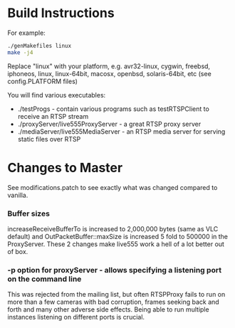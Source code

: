 # Build Instructions

For example:

```bash
./genMakefiles linux
make -j4
```

Replace "linux" with your platform, e.g. avr32-linux, cygwin, freebsd, iphoneos, linux, linux-64bit, macosx, openbsd, solaris-64bit, etc (see config.PLATFORM files)

You will find various executables:

 * ./testProgs - contain various programs such as testRTSPClient to receive an RTSP stream
 * ./proxyServer/live555ProxyServer - a great RTSP proxy server
 * ./mediaServer/live555MediaServer - an RTSP media server for serving static files over RTSP

# Changes to Master

See modifications.patch to see exactly what was changed compared to vanilla.

### Buffer sizes

increaseReceiveBufferTo is increased to 2,000,000 bytes (same as VLC default) and
OutPacketBuffer::maxSize is increased 5 fold to 500000 in the ProxyServer. These
2 changes make live555 work a hell of a lot better out of box.

### -p option for proxyServer - allows specifying a listening port on the command line
 
This was rejected from the mailing list, but often RTSPProxy fails to run on
more than a few cameras with bad corruption, frames seeking back and forth and
many other adverse side effects. Being able to run multiple instances listening
on different ports is crucial.
